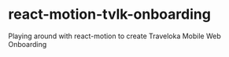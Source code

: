 # react-motion-tvlk-onboarding
Playing around with react-motion to create Traveloka Mobile Web Onboarding

